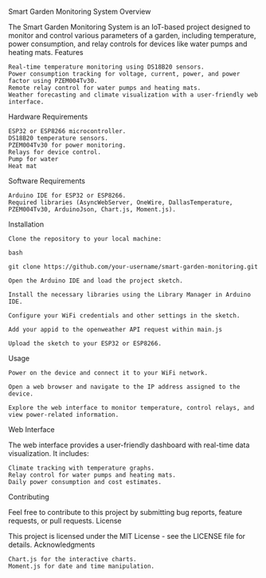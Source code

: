 Smart Garden Monitoring System
Overview

The Smart Garden Monitoring System is an IoT-based project designed to monitor and control various parameters of a garden, including temperature, power consumption, and relay controls for devices like water pumps and heating mats.
Features

    Real-time temperature monitoring using DS18B20 sensors.
    Power consumption tracking for voltage, current, power, and power factor using PZEM004Tv30.
    Remote relay control for water pumps and heating mats.
    Weather forecasting and climate visualization with a user-friendly web interface.

Hardware Requirements

    ESP32 or ESP8266 microcontroller.
    DS18B20 temperature sensors.
    PZEM004Tv30 for power monitoring.
    Relays for device control.
    Pump for water
	Heat mat

Software Requirements

    Arduino IDE for ESP32 or ESP8266.
    Required libraries (AsyncWebServer, OneWire, DallasTemperature, PZEM004Tv30, ArduinoJson, Chart.js, Moment.js).

Installation

    Clone the repository to your local machine:

    bash

    git clone https://github.com/your-username/smart-garden-monitoring.git

    Open the Arduino IDE and load the project sketch.

    Install the necessary libraries using the Library Manager in Arduino IDE.

    Configure your WiFi credentials and other settings in the sketch.
	
	Add your appid to the openweather API request within main.js

    Upload the sketch to your ESP32 or ESP8266.

Usage

    Power on the device and connect it to your WiFi network.

    Open a web browser and navigate to the IP address assigned to the device.

    Explore the web interface to monitor temperature, control relays, and view power-related information.

Web Interface

The web interface provides a user-friendly dashboard with real-time data visualization. It includes:

    Climate tracking with temperature graphs.
    Relay control for water pumps and heating mats.
    Daily power consumption and cost estimates.

Contributing

Feel free to contribute to this project by submitting bug reports, feature requests, or pull requests.
License

This project is licensed under the MIT License - see the LICENSE file for details.
Acknowledgments

    Chart.js for the interactive charts.
    Moment.js for date and time manipulation.